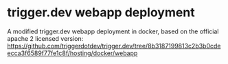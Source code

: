# trigger.dev webapp deployment

A modified trigger.dev webapp deployment in docker, based on the official apache 2 licensed version: https://github.com/triggerdotdev/trigger.dev/tree/8b3187199813c2b3b0cdeecca3f6589f77fe1c8f/hosting/docker/webapp
